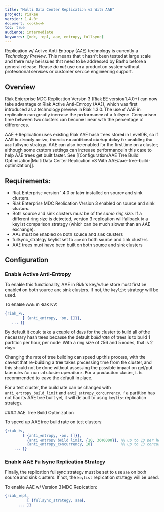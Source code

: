 ```yaml
---
title: "Multi Data Center Replication v3 With AAE"
project: riakee
version: 1.4.0+
document: cookbook
toc: true
audience: intermediate
keywords: [mdc, repl, aae, entropy, fullsync]
---
```


<div class="info">
Replication w/ Active Anti-Entropy (AAE) technology is currently a <em>Technology Preview</em>. This means that it hasn't been tested at large scale and there may be issues that need to be addressed by Basho before a general release. Please <em>do not</em> use on a production system without professional services or customer service engineering support.
</div>

## Overview

Riak Enterprise MDC Replication Version 3 (Riak EE version 1.4.0+) can now take advantage of Riak Active Anti-Entropy (AAE), which was first introduced as a technology preview in Riak 1.3.0. The use of AAE in replication can greatly increase the performance of a fullsync. Comparison time between two clusters can become linear with the percentage of differences.

AAE + Replication uses existing Riak AAE hash trees stored in LevelDB, so if AAE is already active, there is no additional startup delay for enabling the `aae` fullsync strategy. AAE can also be enabled for the first time on a cluster; although some custom settings can increase performance in this case to help AAE trees get built faster. See [[Configuration/AAE Tree Build Optimization|Multi Data Center Replication v3 With AAE#aae-tree-build-optimization]].

## Requirements:

* Riak Enterprise version 1.4.0 or later installed on source and sink clusters.
* Riak Enterprise MDC Replication Version 3 enabled on source and sink clusters.
* Both source and sink clusters must be of the *same ring size*. If a different ring size is detected, version 3 replication will fallback to a keylist comparison strategy (which can be much slower than an AAE exchange).
* AAE must be enabled on both source and sink clusters
* fullsync_strategy keylist set to `aae` on both source and sink clusters
* AAE trees must have been built on both source and sink clusters


## Configuration

### Enable Active Anti-Entropy
To enable this functionality, AAE in Riak's key/value store must first be enabled on both source and sink clusters. If not, the ```keylist``` strategy will be used.

To enable AAE in Riak KV:

```erlang
{riak_kv,
        [ {anti_entropy, {on, []}},
   ... ]}
```

By default it could take a couple of days for the cluster to build all of the necessary hash trees because the default *build rate* of trees is to build 1 partition per hour, per node. With a ring size of 256 and 5 nodes, that is 2 days.

Changing the rate of tree building can speed up this process, with the caveat that re-building a tree takes processing time from the cluster, and this should not be done without assessing the possible impact on get/put latencies for normal cluster operations. For a production cluster, it is recommended to leave the default in place.

For a test cluster, the build rate can be changed with `anti_entropy_build_limit` and `anti_entropy_concurrency`. If a partition has not had its AAE tree built yet, it will default to using `keylist` replication strategy.

<div id="aae-tree-build-optimization"></div>
#### AAE Tree Build Optimization

To speed up AAE tree build rate on test clusters:

```erlang
{riak_kv,
        [ {anti_entropy, {on, []}},
          {anti_entropy_build_limit, {10, 3600000}}, %% up to 10 per hour
          {anti_entropy_concurrency, 10}             %% up to 10 concurrent builds
    ... ]}
```

### Enable AAE Fullsync Replication Strategy

Finally, the replication fullsync strategy must be set to use `aae` on both source and sink clusters. If not, the `keylist` replication strategy will be used.

To enable AAE w/ Version 3 MDC Replication:

```erlang
{riak_repl,
          [ {fullsync_strategy, aae},
      ... ]}
```